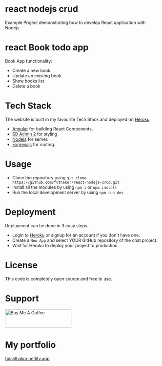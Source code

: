 # react nodejs crud
Example Project demonstrating how to develop React application with Nodejs 

# react Book todo app
Book App functionality: 

- Create a new book
- Update an existing book
- Show books list
- Delete a book

# Tech Stack

The website is built in my favourite Tech Stack and deployed on [Heroku](https://heroku.com)

- [Angular](https://angular.io/) for building React Components.
- [SB Admin 2](https://startbootstrap.com/theme/sb-admin-2) for styling.
- [Nodejs](https://nodejs.org/en/) for server.
- [Expressjs](https://expressjs.com/) for routing.


# Usage

- Clone the repository using `git clone https://github.com/fvthakor/react-nodejs-crud.git`
- Install all the modules by using `npm i` or `npm install`
- Run the local development server by using `npm run dev`

# Deployment

Deployment can be done in 3 easy steps.

- Login to [Heroku](https://heroku.com) or signup for an account if you don't have one.
- Create a `New App` and select YOUR GitHub repository of the chat project.
- Wait for Heroku to deploy your project to production.

# License

This code is completely open source and free to use.

# Support
<a href="https://www.buymeacoffee.com/fvthakor" target="_blank"><img src="https://cdn.buymeacoffee.com/buttons/v2/default-green.png" alt="Buy Me A Coffee" style="height: 60px !important;width: 217px !important;" ></a>

# My portfolio
[fulajithakor.netlify.app](https://fulajithakor.netlify.app/)
